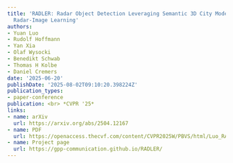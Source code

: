 ```yaml
---
title: 'RADLER: Radar Object Detection Leveraging Semantic 3D City Models and Self-Supervised
  Radar-Image Learning'
authors:
- Yuan Luo
- Rudolf Hoffmann
- Yan Xia
- Olaf Wysocki
- Benedikt Schwab
- Thomas H Kolbe
- Daniel Cremers
date: '2025-06-20'
publishDate: '2025-08-02T09:10:20.398224Z'
publication_types:
- paper-conference
publication: <br> *CVPR '25*
links:
- name: arXiv
  url: https://arxiv.org/abs/2504.12167
- name: PDF
  url: https://openaccess.thecvf.com/content/CVPR2025W/PBVS/html/Luo_RADLER_Radar_Object_Detection_Leveraging_Semantic_3D_City_Models_and_CVPRW_2025_paper.html
- name: Project page
  url: https://gpp-communication.github.io/RADLER/
---
```

